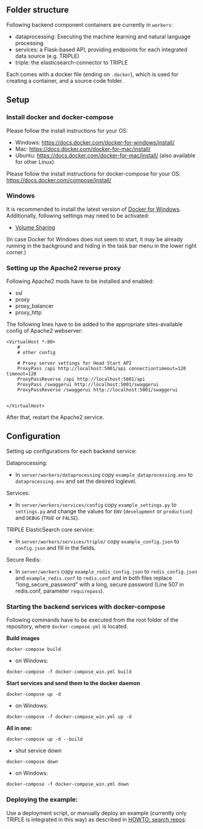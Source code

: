 ## Folder structure

Following backend component containers are currently in `workers`:

* dataprocessing: Executing the machine learning and natural language processing
* services: a Flask-based API, providing endpoints for each integrated data source (e.g. TRIPLE)
* triple: the elasticsearch-connector to TRIPLE

Each comes with a docker file (ending on `.docker`), which is used for creating a container, and a source code folder.

## Setup

### Install docker and docker-compose

Please follow the install instructions for your OS:

* Windows: https://docs.docker.com/docker-for-windows/install/
* Mac: https://docs.docker.com/docker-for-mac/install/
* Ubuntu: https://docs.docker.com/docker-for-mac/install/ (also available for other Linux)

Please follow the install instructions for docker-compose for your OS: https://docs.docker.com/compose/install/

### Windows

It is recommended to install the latest version of [Docker for Windows](https://hub.docker.com/editions/community/docker-ce-desktop-windows).
Additionally, following settings may need to be activated:

* [Volume Sharing](https://docs.microsoft.com/en-us/visualstudio/containers/troubleshooting-docker-errors?view=vs-2019)

(In case Docker for Windows does not seem to start, it may be already running in the background and hiding in the task bar menu in the lower right corner.)

### Setting up the Apache2 reverse proxy

Following Apache2 mods have to be installed and enabled:

* ssl
* proxy
* proxy_balancer
* proxy_http

The following lines have to be added to the appropriate sites-available config of Apache2 webserver:

```
<VirtualHost *:80>
    #
    # other config

    # Proxy server settings for Head Start API
  	ProxyPass /api http://localhost:5001/api connectiontimeout=120 timeout=120
  	ProxyPassReverse /api http://localhost:5001/api
  	ProxyPass /swaggerui http://localhost:5001/swaggerui
  	ProxyPassReverse /swaggerui http://localhost:5001/swaggerui


</VirtualHost>
```

After that, restart the Apache2 service.

## Configuration

Setting up configurations for each backend service:

Dataprocessing:
* In `server/workers/dataprocessing` copy `example_dataprocessing.env` to `dataprocessing.env` and set the desired loglevel.

Services:
* In `server/workers/services/config` copy `example_settings.py` to `settings.py` and change the values for `ENV` (`development` or `production`) and `DEBUG` (`TRUE` or `FALSE`).


TRIPLE ElasticSearch core service:
* In `server/workers/services/triple/` copy `example_config.json` to `config.json` and fill in the fields.


Secure Redis:
* In `server/workers` copy `example_redis_config.json` to `redis_config.json`  and `example_redis.conf` to `redis.conf` and in both files replace "long_secure_password" with a long, secure password (Line 507 in redis.conf, parameter `requirepass`).


### Starting the backend services with docker-compose

Following commands have to be executed from the root folder of the repository, where `docker-compose.yml` is located.

**Build images**
```
docker-compose build
```

* on Windows:
```
docker-compose -f docker-compose_win.yml build
```

**Start services and send them to the docker daemon**
```
docker-compose up -d
```

* on Windows:
```
docker-compose -f docker-compose_win.yml up -d
```

**All in one:**
```
docker-compose up -d --build
```

* shut service down
```
docker-compose down
```

* on Windows:
```
docker-compose -f docker-compose_win.yml down
```

### Deploying the example:

Use a deployment script, or manually deploy an example (currently only TRIPLE is integrated in this way) as described in [HOWTO: search repos](../../doc/howto_search_repos.md):
